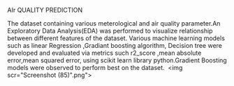 AIr QUALITY PREDICTION


The dataset containing various meterological and air quality parameter.An Exploratory Data Analysis(EDA) was performed to visualize relationship between different features of the dataset.
Various machine learning models such as linear Regression ,Gradiant boosting algorithm, Decision tree were developed and evaluated via metrics such r2_score ,mean absolute error,mean squared error,
using scikit learn library python.Gradient Boosting models were observed to perform best on the dataset.
<img scr="Screenshot (84).png">
<img scr="Screenshot (85)".png">
